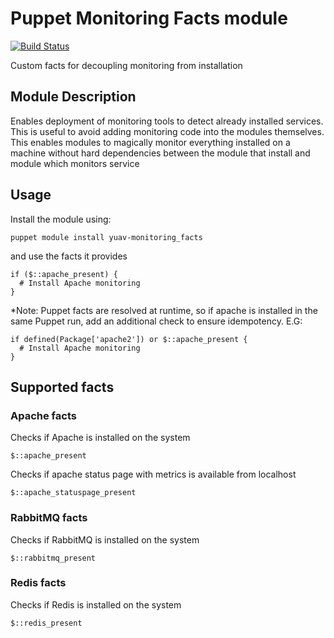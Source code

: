 Puppet Monitoring Facts module
==============================

[![Build Status](https://travis-ci.org/Yuav/puppet-monitoring_facts.svg)](https://travis-ci.org/yuav/puppet-monitoring_facts)

Custom facts for decoupling monitoring from installation

## Module Description

Enables deployment of monitoring tools to detect already installed services. This is useful
to avoid adding monitoring code into the modules themselves. This enables modules to magically
monitor everything installed on a machine without hard dependencies between the module that install
and module which monitors service

## Usage

Install the module using:

    puppet module install yuav-monitoring_facts

and use the facts it provides

    if ($::apache_present) {
      # Install Apache monitoring
    }

*Note: Puppet facts are resolved at runtime, so if apache is installed in the same Puppet run,
add an additional check to ensure idempotency. E.G:

    if defined(Package['apache2']) or $::apache_present {
      # Install Apache monitoring
    }

## Supported facts

### Apache facts

Checks if Apache is installed on the system

    $::apache_present

Checks if apache status page with metrics is available from localhost

    $::apache_statuspage_present

### RabbitMQ facts

Checks if RabbitMQ is installed on the system

    $::rabbitmq_present

### Redis facts

Checks if Redis is installed on the system

    $::redis_present
